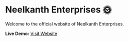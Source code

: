 # Neelkanth Enterprises 🌞
Welcome to the official website of Neelkanth Enterprises.

 **Live Demo:** [Visit Website](https://neelkanth-enterprises.netlify.app/)